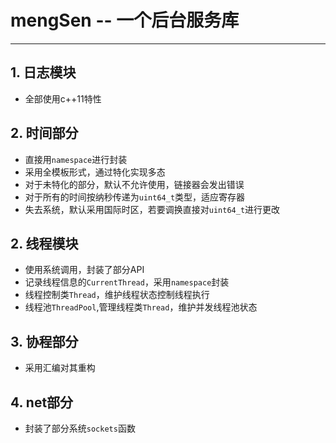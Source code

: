# mengSen -- 一个后台服务库
---
## 1. 日志模块
- 全部使用c++11特性

## 2. 时间部分
- 直接用```namespace```进行封装
- 采用全模板形式，通过特化实现多态
- 对于未特化的部分，默认不允许使用，链接器会发出错误
- 对于所有的时间按纳秒传递为```uint64_t```类型，适应寄存器
- 失去系统，默认采用国际时区，若要调换直接对```uint64_t```进行更改

## 2. 线程模块
- 使用系统调用，封装了部分API
- 记录线程信息的```CurrentThread```，采用```namespace```封装
- 线程控制类```Thread```，维护线程状态控制线程执行
- 线程池```ThreadPool```,管理线程类```Thread```，维护并发线程池状态

## 3. 协程部分
- 采用汇编对其重构

## 4. net部分
- 封装了部分系统```sockets```函数
